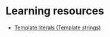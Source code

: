 


# Learning resources

- [Template literals (Template strings)](https://developer.mozilla.org/en-US/docs/Web/JavaScript/Reference/Template_literals)
